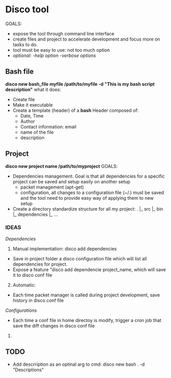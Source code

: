 # Disco tool

GOALS:
- expose the tool through command line interface
- create files and project to accelerate development and focus more on tasks to do.
- tool must be easy to use: not too much option
- *optional: -help option -verbose options*


## Bash file
**disco new bash_file myfile /path/to/myfile -d "This is my bash script description"**
what it does: 
- Create file
- Make it executable
- Create a template (header) of a **bash**
Header composed of: 
  - Date, Time
  - Author
  - Contact information: email
  - name of the file
  - description

## Project
 **disco new project name /path/to/myproject**
GOALS:
- Dependencies management. Goal is that all dependencies for a specific project can be saved and setup easily on another setup
  - packet management (apt-get)
  - configuration, all changes to a configuration file (~/.) must be saved and the tool need to provide easy way of applying them to new setup
- Create a directory standardize structure for all my project:
.
|_ src
|_ bin
|_ dependencies
|_ ...

### IDEAS
*Dependencies*

1) Manual implementation: disco add dependencies
-  Save in project folder a disco configuration file which will list all dependencies for project.
- Expose a feature "disco add dependencie project_name, which will save it to disco conf file
2) Automatic:
- Each time packet manager is called during project development, save history in disco conf file

*Configurations*
- Each time a conf file in home directoy is modify, trigger a cron job that save the diff changes in disco conf file

1) 
## TODO
- Add descrription as an optinal arg to cmd: disco new bash . -d "Descriptions"
